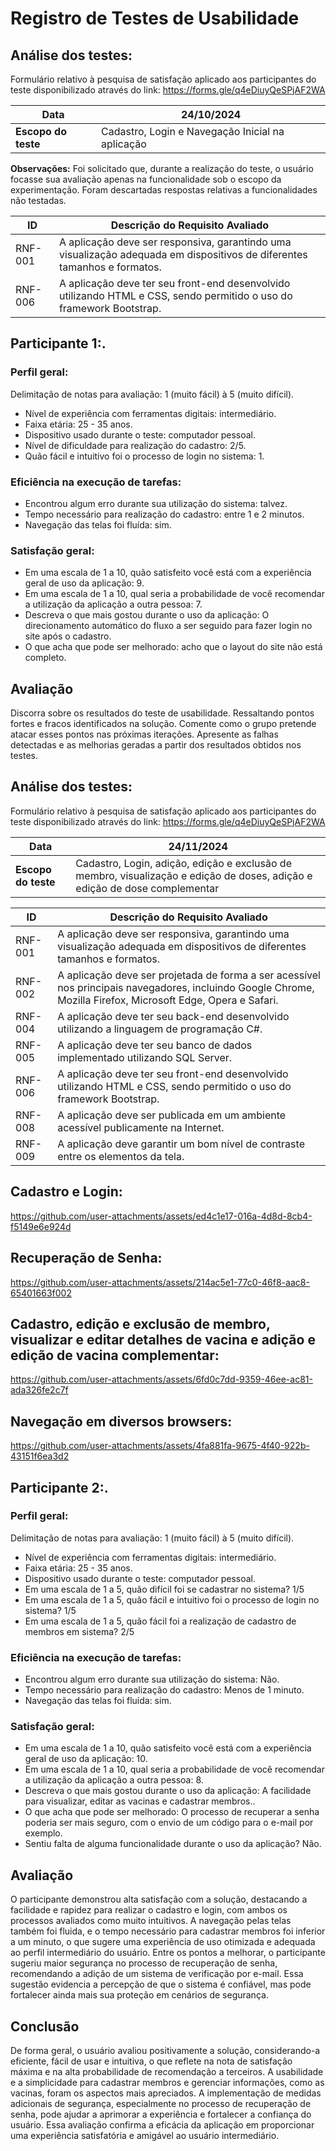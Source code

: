 # Registro de Testes de Usabilidade

## Análise dos testes:

Formulário relativo à pesquisa de satisfação aplicado aos participantes do teste disponibilizado através do
link: https://forms.gle/q4eDiuyQeSPjAF2WA

| **Data**            | **24/10/2024**                                   |
|---------------------|--------------------------------------------------|
| **Escopo do teste** | Cadastro, Login e Navegação Inicial na aplicação |

**Observações:** Foi solicitado que, durante a realização do teste, o usuário focasse sua avaliação apenas na
funcionalidade sob o escopo da experimentação. Foram descartadas respostas relativas a funcionalidades não testadas.

| ID      | Descrição do Requisito Avaliado                                                                                          |  
|---------|--------------------------------------------------------------------------------------------------------------------------|
| RNF-001 | A aplicação deve ser responsiva, garantindo uma visualização adequada em dispositivos de diferentes tamanhos e formatos. |
| RNF-006 | A aplicação deve ter seu front-end desenvolvido utilizando HTML e CSS, sendo permitido o uso do framework Bootstrap.     | 

## **Participante 1:**.

### Perfil geral:

Delimitação de notas para avaliação: 1 (muito fácil) à 5 (muito difícil).

* Nível de experiência com ferramentas digitais: intermediário.
* Faixa etária: 25 - 35 anos.
* Dispositivo usado durante o teste: computador pessoal.
* Nível de dificuldade para realização do cadastro: 2/5.
* Quão fácil e intuitivo foi o processo de login no sistema: 1.

### Eficiência na execução de tarefas:

* Encontrou algum erro durante sua utilização do sistema: talvez.
* Tempo necessário para realização do cadastro: entre 1 e 2 minutos.
* Navegação das telas foi fluída: sim.

### Satisfação geral:

* Em uma escala de 1 a 10, quão satisfeito você está com a experiência geral de uso da aplicação: 9.
* Em uma escala de 1 a 10, qual seria a probabilidade de você recomendar a utilização da aplicação a outra pessoa: 7.
* Descreva o que mais gostou durante o uso da aplicação: O direcionamento automático do fluxo a ser seguido para fazer
  login no site após o cadastro.
* O que acha que pode ser melhorado: acho que o layout do site não está completo.

## Avaliação

Discorra sobre os resultados do teste de usabilidade. Ressaltando pontos fortes e fracos identificados na solução. Comente como o grupo pretende atacar esses pontos nas próximas iterações. Apresente as falhas detectadas e as melhorias geradas a partir dos resultados obtidos nos testes.


## Análise dos testes:

Formulário relativo à pesquisa de satisfação aplicado aos participantes do teste disponibilizado através do
link: https://forms.gle/q4eDiuyQeSPjAF2WA

| **Data**            | **24/11/2024**                                   |
|---------------------|--------------------------------------------------|
| **Escopo do teste** | Cadastro, Login, adição, edição e exclusão de membro, visualização e edição de doses, adição e edição de dose complementar |

| ID      | Descrição do Requisito Avaliado                                                                                          |  
|---------|--------------------------------------------------------------------------------------------------------------------------|
| RNF-001 | A aplicação deve ser responsiva, garantindo uma visualização adequada em dispositivos de diferentes tamanhos e formatos. |
| RNF-002 | A aplicação deve ser projetada de forma a ser acessível nos principais navegadores, incluindo Google Chrome, Mozilla Firefox, Microsoft Edge, Opera e Safari. |
| RNF-004 | A aplicação deve ter seu back-end desenvolvido utilizando a linguagem de programação C#.     | 
| RNF-005 | A aplicação deve ter seu banco de dados implementado utilizando SQL Server.    | 
| RNF-006 | A aplicação deve ter seu front-end desenvolvido utilizando HTML e CSS, sendo permitido o uso do framework Bootstrap.     |
| RNF-008 | A aplicação deve ser publicada em um ambiente acessível publicamente na Internet.     |
| RNF-009 | A aplicação deve garantir um bom nível de contraste entre os elementos da tela.     |


## Cadastro e Login:

https://github.com/user-attachments/assets/ed4c1e17-016a-4d8d-8cb4-f5149e6e924d

## Recuperação de Senha: 

https://github.com/user-attachments/assets/214ac5e1-77c0-46f8-aac8-65401663f002

## Cadastro, edição e exclusão de membro, visualizar e editar detalhes de vacina e adição e edição de vacina complementar:

https://github.com/user-attachments/assets/6fd0c7dd-9359-46ee-ac81-ada326fe2c7f

## Navegação em diversos browsers:

https://github.com/user-attachments/assets/4fa881fa-9675-4f40-922b-43151f6ea3d2


## **Participante 2:**.

### Perfil geral:

Delimitação de notas para avaliação: 1 (muito fácil) à 5 (muito difícil).


* Nível de experiência com ferramentas digitais: intermediário.
* Faixa etária: 25 - 35 anos.
* Dispositivo usado durante o teste: computador pessoal.
* Em uma escala de 1 a 5, quão difícil foi se cadastrar no sistema? 1/5
* Em uma escala de 1 a 5, quão fácil e intuitivo foi o processo de login no sistema? 1/5
* Em uma escala de 1 a 5, quão fácil foi a realização de cadastro de membros em sistema? 2/5

### Eficiência na execução de tarefas:

* Encontrou algum erro durante sua utilização do sistema: Não.
* Tempo necessário para realização do cadastro: Menos de 1 minuto.
* Navegação das telas foi fluída: sim.

### Satisfação geral:

* Em uma escala de 1 a 10, quão satisfeito você está com a experiência geral de uso da aplicação: 10.
* Em uma escala de 1 a 10, qual seria a probabilidade de você recomendar a utilização da aplicação a outra pessoa: 8.
* Descreva o que mais gostou durante o uso da aplicação: A facilidade para visualizar, editar as vacinas e cadastrar membros..
* O que acha que pode ser melhorado: O processo de recuperar a senha poderia ser mais seguro, com o envio de um código para o e-mail por exemplo.
* Sentiu falta de alguma funcionalidade durante o uso da aplicação? Não.

## Avaliação

O participante demonstrou alta satisfação com a solução, destacando a facilidade e rapidez para realizar o cadastro e login, com ambos os processos avaliados como muito intuitivos. A navegação pelas telas também foi fluida, e o tempo necessário para cadastrar membros foi inferior a um minuto, o que sugere uma experiência de uso otimizada e adequada ao perfil intermediário do usuário. Entre os pontos a melhorar, o participante sugeriu maior segurança no processo de recuperação de senha, recomendando a adição de um sistema de verificação por e-mail. Essa sugestão evidencia a percepção de que o sistema é confiável, mas pode fortalecer ainda mais sua proteção em cenários de segurança.

## Conclusão

De forma geral, o usuário avaliou positivamente a solução, considerando-a eficiente, fácil de usar e intuitiva, o que reflete na nota de satisfação máxima e na alta probabilidade de recomendação a terceiros. A usabilidade e a simplicidade para cadastrar membros e gerenciar informações, como as vacinas, foram os aspectos mais apreciados. A implementação de medidas adicionais de segurança, especialmente no processo de recuperação de senha, pode ajudar a aprimorar a experiência e fortalecer a confiança do usuário. Essa avaliação confirma a eficácia da aplicação em proporcionar uma experiência satisfatória e amigável ao usuário intermediário.






